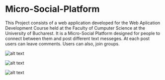 # Micro-Social-Platform

This Project consists of a web application developed for the Web Aplication Development Course held at the Faculty of Cumputer Science at the University of Bucharest.
It is a Micro-Social Platform designed for people to connect between them and post different text messeges. At each post users can leave comments. Users can also, join groups.

![alt text](https://i.ibb.co/S3YBVPC/ss1.png)

![alt text](https://i.ibb.co/hLzcQQW/ss2.png)

![alt text](https://i.ibb.co/k4kh7f2/ss3.png)
